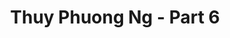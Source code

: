 ---
layout: album
resource: instagram
title: "Thuy Phuong Ng - Part 6"
description: "Instagram album of Thuy Phuong Ng, part 6.</br> Username: imphuon.g"
active: gallery
album-title: "Thuy Phuong Ng"
images:
  - image_path: imphuon.g/6/20220620_181604_288915740_5183693995078947_7619875929098812387_n.jpg
  - image_path: imphuon.g/6/20230102_221012_323004364_204609992130994_51161563011488430_n.jpg
  - image_path: imphuon.g/6/20230102_221012_323154884_840085783770315_6521294085570399998_n.jpg
  - image_path: imphuon.g/6/20230102_221012_323796265_901124221068308_1740523687168275285_n.jpg
  - image_path: imphuon.g/6/20230129_191128_327471928_206954021837432_2252067057894446902_n.jpg
  - image_path: imphuon.g/6/20230129_191128_327618565_224267116698280_6118562113441703231_n.jpg
  - image_path: imphuon.g/6/20230129_191128_328153065_3515679275374739_3184677076865868857_n.jpg
  - image_path: imphuon.g/6/20230201_174902_327978952_897295384639525_6305347073729173281_n.jpg
  - image_path: imphuon.g/6/20230201_174902_328363502_229986889382931_1019187399261409091_n.jpg
  - image_path: imphuon.g/6/20230217_183957_331501552_1884755112346783_6380766049872463588_n.jpg
  - image_path: imphuon.g/6/20230217_183957_331515078_895224971803701_5591387997980889681_n.jpg
  - image_path: imphuon.g/6/20230223_190224_332354470_163517176447041_7758307055830597112_n.jpg
  - image_path: imphuon.g/6/20230223_190224_332567075_228143132984687_500886438695100624_n.jpg
  - image_path: imphuon.g/6/20230313_183323_333439302_224208436760470_3980221485237963750_n.jpg
  - image_path: imphuon.g/6/20240109_005357_417789683_181398965035871_110701509720507455_n.jpg
  - image_path: imphuon.g/6/20240129_193756_422882647_366693452657765_1454130709765085972_n.jpg
  - image_path: imphuon.g/6/20240129_193756_423414939_372949318701243_564483180553573656_n.jpg
  - image_path: imphuon.g/6/20240516_172917_436591210_741849758153381_6877224515294977478_n.jpg
  - image_path: imphuon.g/6/20240610_194309_448041954_431041869755554_6293870382044364844_n.jpg
  - image_path: imphuon.g/6/20240610_194309_448171450_1573692163194145_2412240484651491594_n.jpg
  - image_path: imphuon.g/6/20240803_173106_450569787_1689402961833920_6990101698405229830_n.jpg
  - image_path: imphuon.g/6/20240803_173106_453757135_1230425948114644_1062605095229174357_n.jpg
  - image_path: imphuon.g/6/20240803_173106_453757543_992168265721807_2860483777344569510_n.jpg
  - image_path: imphuon.g/6/20240803_173106_453910785_1157233412218745_8147263223146306263_n.jpg
  - image_path: imphuon.g/6/20240917_174220_460343913_3812212655687910_8073122922509546772_n.jpg
---